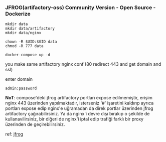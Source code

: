 ### JFROG(artifactory-oss) Community Version - Open Source - Dockerize

~~~
mkdir data
mkdir data/artifactory
mkdir data/nginx
~~~

~~~
chown -R $UID:$GID data
chmod -R 777 data
~~~

~~~
docker-compose up -d
~~~

you make same artifactory nginx conf (80 redirect 443 and get domain and ssl)

enter domain
~~~
admin:password
~~~

**NoT**: compose'deki jfrog artifactory portları expose edilmemiştir, erişim nginx 443 üzerinden yapılmaktadır, isterseniz '#' işaretini kaldırıp ayrıca portları expose edip nginx'e uğramadan da direk portlar üzerinden jfrog artifactory çağırabilirsiniz. Ya da nginx'i devre dışı bırakıp o şekilde de kullanavilirsiniz, bir diğeri de nginx'i iptal edip trafiği farklı bir proxy üzerinden de geçirebilirsiniz.

ref: [jfrog](https://www.jfrog.com/confluence/display/JFROG/Installing+Artifactory)
